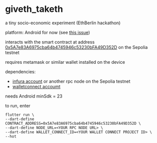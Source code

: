 # giveth_taketh

a tiny socio-economic experiment (EthBerlin hackathon)

platform: Android for now (see [this issue](https://github.com/WalletConnect/Web3ModalFlutter/issues/108))

interacts with the smart contract at address [0x5A7e83A6975cba64b4745946c53230bFA49D352D](https://sepolia.etherscan.io/address/0x5A7e83A6975cba64b4745946c53230bFA49D352D) on the Sepolia testnet

requires metamask or similar wallet installed on the device

dependencies: 

* [infura account](https://www.infura.io/) or another rpc node on the Sepolia testnet
* [walletconnect accoumt](https://cloud.walletconnect.com/)
    
needs Android minSdk = 23

to run, enter

```
flutter run \
--dart-define CONTRACT_ADDRESS=0x5A7e83A6975cba64b4745946c53230bFA49D352D \
--dart-define NODE_URL=<YOUR RPC NODE URL> \
--dart-define WALLET_CONNECT_ID=<YOUR WALLET CONNECT PROJECT ID> \
--hot

```
